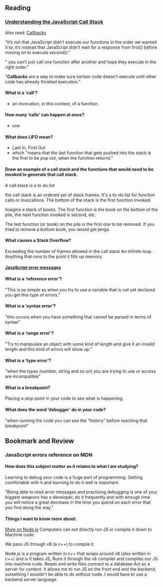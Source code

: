 
## Reading
### [Understanding the JavaScript Call Stack](https://www.freecodecamp.org/news/understanding-the-javascript-call-stack-861e41ae61d4)

Also read: [Callbacks](https://codeburst.io/javascript-what-the-heck-is-a-callback-aba4da2deced)

"It’s not that JavaScript didn’t execute our functions in the order we wanted it to, it’s instead that JavaScript didn’t wait for a response from first() before moving on to execute second()."

" you can’t just call one function after another and hope they execute in the right order."

"**Callbacks** are a way to make sure certain code doesn’t execute until other code has already finished execution."


#### What is a ‘call’?

* an invocation, in this context, of a function.

#### How many ‘calls’ can happen at once?

* one


#### What does LIFO mean?

* Last In, First Out
* which  "means that the last function that gets pushed into the stack is the first to be pop out, when the function returns."

#### Draw an example of a call stack and the functions that would need to be invoked to generate that call stack.
A call stack is a to do list 

the call stack is an ordered set of
stack frames. It's a to-do list for function calls or invocations. The bottom of the stack
is the first function invoked.

Imagine a stack of books. The first function is the book on the bottom of the pile, the next function invoked is second, etc.

The last function (or book) on the pile is the first one to be removed. If you tried to remove a bottom book, you would get jenga. 



#### What causes a Stack Overflow?
Exceeding the number of frames allowed in the call stack
An infinite loop. Anything that runs to the point it fills up memory. 

#### [JavaScript error messages](https://codeburst.io/javascript-error-messages-debugging-d23f84f0ae7c)

#### What is a ‘reference error’?

"This is as simple as when you try to use a variable that is not yet declared you get this type of errors."

#### What is a ‘syntax error’?

"this occurs when you have something that cannot be parsed in terms of syntax"

#### What is a ‘range error’?

"Try to manipulate an object with some kind of length and give it an invalid length and this kind of errors will show up."

#### What is a ‘type error’?

"when the types (number, string and so on) you are trying to use or access are incompatible"

#### What is a breakpoint?
Placing a stop point in your code to see what is happening.

#### What does the word ‘debugger’ do in your code?
"when running the code  you can see the “history” before reaching that breakpoint"


## Bookmark and Review
### JavaScript errors reference on MDN

#### How does this subject matter as it relates to what I am studying?
Learning to debug your code is a huge part of programming. Getting comfortable with it and learning to do it well is important. 

"Being able to read error messages and practising debugging is one of your biggest weapons has a developer, do it frequently and with enough time you will notice a great decrease in the time you spend on each error that you find along the way." 


#### Things I want to know more about:

[More on Node.js](https://www.youtube.com/watch?v=zb3Qk8SG5Ms)
 Computers can not directly run JS or compile it down to Machine code. 

 We pass JS through v8 (a c++) to compile it. 

 Node.js is a program written in c++ that wraps around v8 (also written in c++) and is 
 It takes JS, Runs it through the v8 compiler and compiles our JS into machine code. 
 Reads and write files
 connect to a database
 Act as a server for content.
 It allows me to run JS on the front end and the backend, something I wouldn't be able to do without node..I would have to use a backend server language.